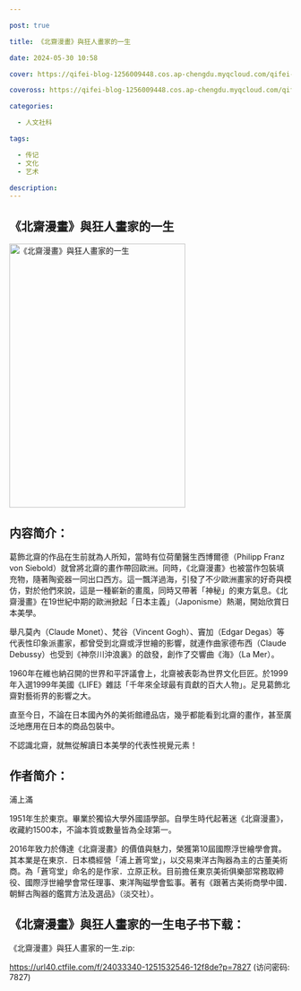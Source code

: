 ```yaml
---

post: true

title: 《北齋漫畫》與狂人畫家的一生

date: 2024-05-30 10:58

cover: https://qifei-blog-1256009448.cos.ap-chengdu.myqcloud.com/qifei-blog/s33472370.jpg

coveross: https://qifei-blog-1256009448.cos.ap-chengdu.myqcloud.com/qifei-blog/s33472370.jpg

categories:

  - 人文社科

tags:

  - 传记
  - 文化
  - 艺术

description:
---
```


## 《北齋漫畫》與狂人畫家的一生

<img alt="《北齋漫畫》與狂人畫家的一生" class="aligncenter loading" data-was-processed="true" decoding="async" fetchpriority="high" height="471" src="https://qifei-blog-1256009448.cos.ap-chengdu.myqcloud.com/qifei-blog/s33472370.jpg" style="cursor: zoom-in;" width="314"/>

## 内容简介：

葛飾北齋的作品在生前就為人所知，當時有位荷蘭醫生西博爾德（Philipp Franz von Siebold）就曾將北齋的畫作帶回歐洲。同時，《北齋漫畫》也被當作包裝填充物，隨著陶瓷器一同出口西方。這一飄洋過海，引發了不少歐洲畫家的好奇與模仿，對於他們來說，這是一種嶄新的畫風，同時又帶著「神秘」的東方氣息。《北齋漫畫》在19世紀中期的歐洲掀起「日本主義」（Japonisme）熱潮，開始欣賞日本美學。

舉凡莫內（Claude Monet）、梵谷（Vincent Gogh）、竇加（Edgar Degas）等代表性印象派畫家，都曾受到北齋或浮世繪的影響，就連作曲家德布西（Claude Debussy）也受到《神奈川沖浪裏》的啟發，創作了交響曲《海》（La Mer）。

1960年在維也納召開的世界和平評議會上，北齋被表彰為世界文化巨匠。於1999年入選1999年美國《LIFE》雜誌「千年來全球最有貢獻的百大人物」。足見葛飾北齋對藝術界的影響之大。

直至今日，不論在日本國內外的美術館禮品店，幾乎都能看到北齋的畫作，甚至廣泛地應用在日本的商品包裝中。

不認識北齋，就無從解讀日本美學的代表性視覺元素！

## 作者简介：

浦上滿

1951年生於東京。畢業於獨協大學外國語學部。自學生時代起著迷《北齋漫畫》，收藏約1500本，不論本質或數量皆為全球第一。

2016年致力於傳達《北齋漫畫》的價值與魅力，榮獲第10屆國際浮世繪學會賞。其本業是在東京．日本橋經營「浦上蒼穹堂」，以交易東洋古陶器為主的古董美術商。為「蒼穹堂」命名的是作家．立原正秋。目前擔任東京美術俱樂部常務取締役、國際浮世繪學會常任理事、東洋陶磁學會監事。著有《跟著古美術商學中國．朝鮮古陶器的鑑賞方法及選品》（淡交社）。

## 《北齋漫畫》與狂人畫家的一生电子书下载：

《北齋漫畫》與狂人畫家的一生.zip: 

https://url40.ctfile.com/f/24033340-1251532546-12f8de?p=7827 (访问密码: 7827)
